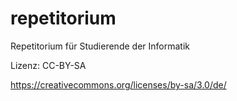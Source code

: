 # repetitorium
Repetitorium für Studierende der Informatik

Lizenz: CC-BY-SA

https://creativecommons.org/licenses/by-sa/3.0/de/
